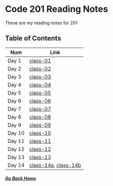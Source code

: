 # Code 201 Reading Notes

These are my reading notes for 201    

## Table of Contents

Num | Link
------------ | -------------
Day 1 | [class-01](class-01.md) 
Day 2 | [class-02](class-02.md) 
Day 3 | [class-03](class-03.md) 
Day 4 | [class-04](class-04.md)
Day 5 | [class-05](class-05.md) 
Day 6 | [class-06](class-06.md) 
Day 7 | [class-07](class-07.md) 
Day 8 | [class-08](class-08.md)
Day 9 | [class-09](class-09.md) 
Day 10 | [class-10](class-10.md) 
Day 11 | [class-11](class-11.md) 
Day 12 | [class-12](class-12.md)
Day 13 | [class-13](class-13.md) 
Day 14 | [class-14a](class-14a.md), [class-14b](class-14b.md) 


##### [Go Back Home](./../README.md)
